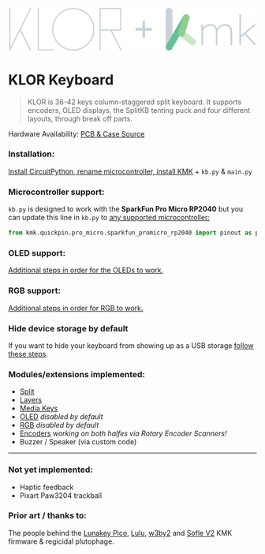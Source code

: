<p align="center">
  <img alt="KLOR KMK logo" width="500" src="docs/images/klor_kmk.svg">
</p>


# KLOR Keyboard
> KLOR is 36-42 keys column-staggered split keyboard. It supports encoders, OLED displays, the SplitKB tenting puck and four different layouts, through break off parts.

Hardware Availability: [PCB & Case Source](https://github.com/GEIGEIGEIST/klor)


### Installation:
[Install CircuitPython, rename microcontroller, install KMK](docs/installation.md) + `kb.py` & `main.py`


### Microcontroller support:
`kb.py` is designed to work with the **SparkFun Pro Micro RP2040** but you can update this line in `kb.py` to [any supported microcontroller:](https://github.com/KMKfw/kmk_firmware/tree/master/kmk/quickpin/pro_micro)

```python
from kmk.quickpin.pro_micro.sparkfun_promicro_rp2040 import pinout as pins
```

### OLED support:
[Additional steps in order for the OLEDs to work.](docs/oled.md)

### RGB support:
[Additional steps in order for RGB to work.](docs/rgb.md)

### Hide device storage by default
If you want to hide your keyboard from showing up as a USB storage [follow these steps](docs/hide_device_storage.md).


### Modules/extensions implemented:
- [Split](https://github.com/KMKfw/kmk_firmware/blob/master/docs/en/split_keyboards.md)
- [Layers](https://github.com/KMKfw/kmk_firmware/blob/master/docs/en/layers.md)
- [Media Keys](https://github.com/KMKfw/kmk_firmware/blob/master/docs/en/media_keys.md)
- [OLED](https://github.com/KMKfw/kmk_firmware/blob/master/docs/en/peg_oled_display.md) *disabled by default*
- [RGB](http://kmkfw.io/docs/rgb) *disabled by default*
- [Encoders](https://github.com/KMKfw/kmk_firmware/blob/master/docs/en/scanners.md#rotary-encoder-scanners) *working on both halfes via Rotary Encoder Scanners!*
- Buzzer / Speaker (via custom code)


___
### Not yet implemented:
- Haptic feedback
- Pixart Paw3204 trackball


### Prior art / thanks to:

The people behind the [Lunakey Pico](https://github.com/KMKfw/kmk_firmware/blob/master/boards/lunakey_pico/README.md), [Lulu](https://github.com/KMKfw/kmk_firmware/tree/master/boards/boardsource/Lulu), [w3by2](https://github.com/wlard/keyboards/tree/main/w3by2%20-%20pico) and [Sofle V2](https://github.com/KMKfw/kmk_firmware/tree/master/boards/sofle/sofleV2) KMK firmware & regicidal plutophage.

